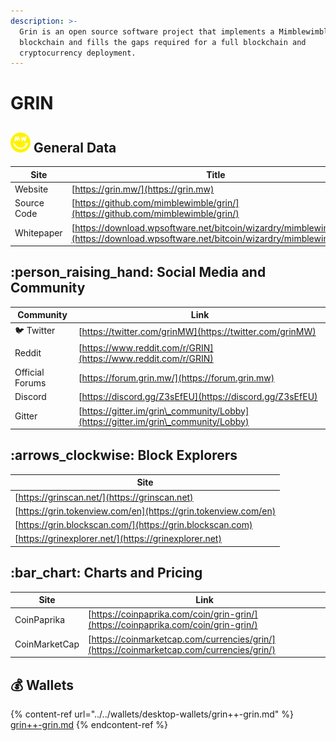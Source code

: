```yaml
---
description: >-
  Grin is an open source software project that implements a Mimblewimble
  blockchain and fills the gaps required for a full blockchain and
  cryptocurrency deployment.
---
```


# GRIN

## <img src="../../.gitbook/assets/grin.png" alt="" data-size="original"> General Data

| Site        | Title                                                                                                                                  |
| ----------- | -------------------------------------------------------------------------------------------------------------------------------------- |
| Website     | [https://grin.mw/](https://grin.mw)                                                                                                    |
| Source Code | [https://github.com/mimblewimble/grin/](https://github.com/mimblewimble/grin/)                                                         |
| Whitepaper  | [https://download.wpsoftware.net/bitcoin/wizardry/mimblewimble.txt](https://download.wpsoftware.net/bitcoin/wizardry/mimblewimble.txt) |

## :person\_raising\_hand: Social Media and Community

| Community       | Link                                                                               |
| --------------- | ---------------------------------------------------------------------------------- |
| :bird: Twitter  | [https://twitter.com/grinMW](https://twitter.com/grinMW)                           |
| Reddit          | [https://www.reddit.com/r/GRIN](https://www.reddit.com/r/GRIN)                     |
| Official Forums | [https://forum.grin.mw/](https://forum.grin.mw)                                    |
| Discord         | [https://discord.gg/Z3sEfEU](https://discord.gg/Z3sEfEU)                           |
| Gitter          | [https://gitter.im/grin\_community/Lobby](https://gitter.im/grin\_community/Lobby) |

## :arrows\_clockwise: Block Explorers

| Site                                                           |
| -------------------------------------------------------------- |
| [https://grinscan.net/](https://grinscan.net)                  |
| [https://grin.tokenview.com/en](https://grin.tokenview.com/en) |
| [https://grin.blockscan.com/](https://grin.blockscan.com)      |
| [https://grinexplorer.net/](https://grinexplorer.net)          |

## :bar\_chart: Charts and Pricing

| Site          | Link                                                                                     |
| ------------- | ---------------------------------------------------------------------------------------- |
| CoinPaprika   | [https://coinpaprika.com/coin/grin-grin/](https://coinpaprika.com/coin/grin-grin/)       |
| CoinMarketCap | [https://coinmarketcap.com/currencies/grin/](https://coinmarketcap.com/currencies/grin/) |

## :moneybag: Wallets

{% content-ref url="../../wallets/desktop-wallets/grin++-grin.md" %}
[grin++-grin.md](../../wallets/desktop-wallets/grin++-grin.md)
{% endcontent-ref %}
